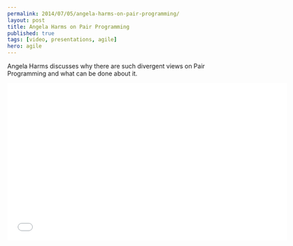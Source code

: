 ```yaml
---
permalink: 2014/07/05/angela-harms-on-pair-programming/
layout: post
title: Angela Harms on Pair Programming
published: true
tags: [video, presentations, agile]
hero: agile
---
```


Angela Harms discusses why there are such divergent views on Pair Programming
and what can be done about it.

<iframe width="640" height="360" src="//www.youtube.com/embed/OQXEzwXtzJ8?feature=player_detailpage" frameborder="0" allowfullscreen></iframe>
